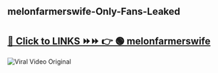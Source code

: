 
 ## melonfarmerswife-Only-Fans-Leaked

# <h2><a href="https://clipsfans.com/melonfarmerswife&ref=git">🔗 Click to LINKS ⏩⏩ 👉 🟢 melonfarmerswife </a></h2>

<a href="https://clipsfans.com/melonfarmerswife&ref=git" rel="nofollow" data-target="animated-image.originalLink"><img src="https://i.ibb.co.com/xMMVF88/686577567.gif" alt="Viral Video Original" style="max-width: 100%; display: inline-block;" data-target="animated-image.originalImage"></a>
